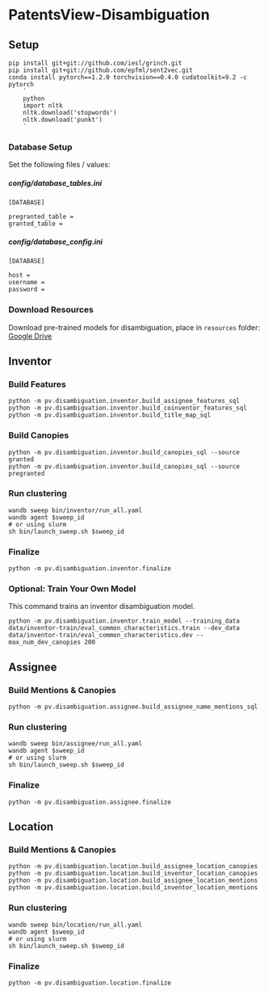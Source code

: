 # PatentsView-Disambiguation

## Setup

```
pip install git+git://github.com/iesl/grinch.git
pip install git+git://github.com/epfml/sent2vec.git
conda install pytorch==1.2.0 torchvision==0.4.0 cudatoolkit=9.2 -c pytorch
    `
    python
    import nltk
    nltk.download('stopwords')
    nltk.download('punkt')
    `
```

### Database Setup

Set the following files / values:

#####  config/database_tables.ini

```
[DATABASE]

pregranted_table =
granted_table =
```

#####  config/database_config.ini

```
[DATABASE]

host =
username =
password =
```

### Download Resources

Download pre-trained models for disambiguation, place in `resources` folder: [Google Drive](https://drive.google.com/drive/folders/1KgCytOFCRTrKs-blmFhEbXzLoaZHUgNm?usp=sharing)

## Inventor

### Build Features

```
python -m pv.disambiguation.inventor.build_assignee_features_sql
python -m pv.disambiguation.inventor.build_coinventor_features_sql
python -m pv.disambiguation.inventor.build_title_map_sql
```

### Build Canopies

```
python -m pv.disambiguation.inventor.build_canopies_sql --source granted
python -m pv.disambiguation.inventor.build_canopies_sql --source pregranted
```

### Run clustering

```
wandb sweep bin/inventor/run_all.yaml
wandb agent $sweep_id
# or using slurm
sh bin/launch_sweep.sh $sweep_id
```

### Finalize

```
python -m pv.disambiguation.inventor.finalize
```

### Optional: Train Your Own Model

This command trains an inventor disambiguation model.

```
python -m pv.disambiguation.inventor.train_model --training_data data/inventor-train/eval_common_characteristics.train --dev_data data/inventor-train/eval_common_characteristics.dev --max_num_dev_canopies 200
```

## Assignee

### Build Mentions & Canopies

```
python -m pv.disambiguation.assignee.build_assignee_name_mentions_sql
```

### Run clustering

```
wandb sweep bin/assignee/run_all.yaml
wandb agent $sweep_id
# or using slurm
sh bin/launch_sweep.sh $sweep_id
```

### Finalize

```
python -m pv.disambiguation.assignee.finalize
```

## Location

### Build Mentions & Canopies

```
python -m pv.disambiguation.location.build_assignee_location_canopies
python -m pv.disambiguation.location.build_inventor_location_canopies
python -m pv.disambiguation.location.build_assignee_location_mentions
python -m pv.disambiguation.location.build_inventor_location_mentions
```

### Run clustering

```
wandb sweep bin/location/run_all.yaml
wandb agent $sweep_id
# or using slurm
sh bin/launch_sweep.sh $sweep_id
```

### Finalize

```
python -m pv.disambiguation.location.finalize
```